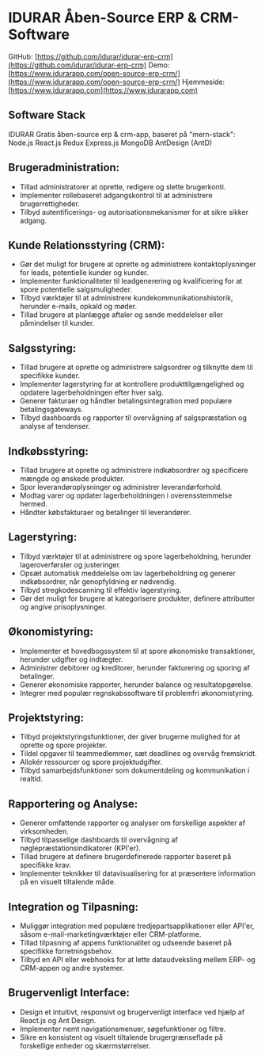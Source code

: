 # IDURAR Åben-Source ERP & CRM-Software

GitHub: [https://github.com/idurar/idurar-erp-crm](https://github.com/idurar/idurar-erp-crm)
Demo: [https://www.idurarapp.com/open-source-erp-crm/](https://www.idurarapp.com/open-source-erp-crm/)
Hjemmeside: [https://www.idurarapp.com](https://www.idurarapp.com)

## Software Stack

IDURAR Gratis åben-source erp & crm-app, baseret på "mern-stack": Node.js React.js Redux Express.js MongoDB AntDesign (AntD)

## Brugeradministration:

- Tillad administratorer at oprette, redigere og slette brugerkonti.
- Implementer rollebaseret adgangskontrol til at administrere brugerrettigheder.
- Tilbyd autentificerings- og autorisationsmekanismer for at sikre sikker adgang.

## Kunde Relationsstyring (CRM):

- Gør det muligt for brugere at oprette og administrere kontaktoplysninger for leads, potentielle kunder og kunder.
- Implementer funktionaliteter til leadgenerering og kvalificering for at spore potentielle salgsmuligheder.
- Tilbyd værktøjer til at administrere kundekommunikationshistorik, herunder e-mails, opkald og møder.
- Tillad brugere at planlægge aftaler og sende meddelelser eller påmindelser til kunder.

## Salgsstyring:

- Tillad brugere at oprette og administrere salgsordrer og tilknytte dem til specifikke kunder.
- Implementer lagerstyring for at kontrollere produkttilgængelighed og opdatere lagerbeholdningen efter hver salg.
- Generer fakturaer og håndter betalingsintegration med populære betalingsgateways.
- Tilbyd dashboards og rapporter til overvågning af salgspræstation og analyse af tendenser.

## Indkøbsstyring:

- Tillad brugere at oprette og administrere indkøbsordrer og specificere mængde og ønskede produkter.
- Spor leverandøroplysninger og administrer leverandørforhold.
- Modtag varer og opdater lagerbeholdningen i overensstemmelse hermed.
- Håndter købsfakturaer og betalinger til leverandører.

## Lagerstyring:

- Tilbyd værktøjer til at administrere og spore lagerbeholdning, herunder lageroverførsler og justeringer.
- Opsæt automatisk meddelelse om lav lagerbeholdning og generer indkøbsordrer, når genopfyldning er nødvendig.
- Tilbyd stregkodescanning til effektiv lagerstyring.
- Gør det muligt for brugere at kategorisere produkter, definere attributter og angive prisoplysninger.

## Økonomistyring:

- Implementer et hovedbogssystem til at spore økonomiske transaktioner, herunder udgifter og indtægter.
- Administrer debitorer og kreditorer, herunder fakturering og sporing af betalinger.
- Generer økonomiske rapporter, herunder balance og resultatopgørelse.
- Integrer med populær regnskabssoftware til problemfri økonomistyring.

## Projektstyring:

- Tilbyd projektstyringsfunktioner, der giver brugerne mulighed for at oprette og spore projekter.
- Tildel opgaver til teammedlemmer, sæt deadlines og overvåg fremskridt.
- Allokér ressourcer og spore projektudgifter.
- Tilbyd samarbejdsfunktioner som dokumentdeling og kommunikation i realtid.

## Rapportering og Analyse:

- Generer omfattende rapporter og analyser om forskellige aspekter af virksomheden.
- Tilbyd tilpasselige dashboards til overvågning af nøglepræstationsindikatorer (KPI'er).
- Tillad brugere at definere brugerdefinerede rapporter baseret på specifikke krav.
- Implementer teknikker til datavisualisering for at præsentere information på en visuelt tiltalende måde.

## Integration og Tilpasning:

- Muliggør integration med populære tredjepartsapplikationer eller API'er, såsom e-mail-marketingværktøjer eller CRM-platforme.
- Tillad tilpasning af appens funktionalitet og udseende baseret på specifikke forretningsbehov.
- Tilbyd en API eller webhooks for at lette dataudveksling mellem ERP- og CRM-appen og andre systemer.

## Brugervenligt Interface:

- Design et intuitivt, responsivt og brugervenligt interface ved hjælp af React.js og Ant Design.
- Implementer nemt navigationsmenuer, søgefunktioner og filtre.
- Sikre en konsistent og visuelt tiltalende brugergrænseflade på forskellige enheder og skærmstørrelser.
